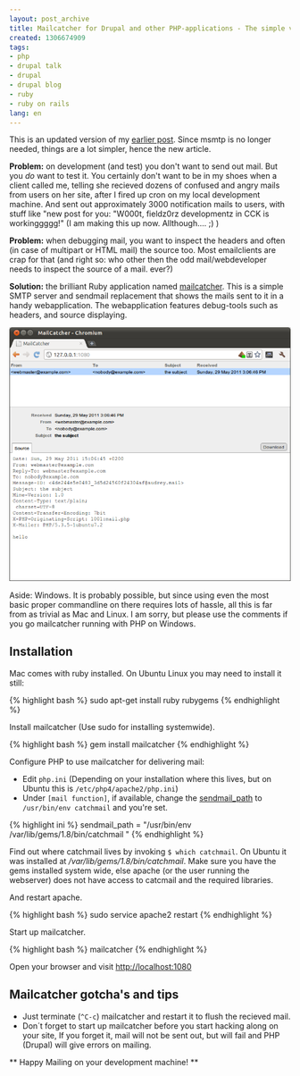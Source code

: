 ```yaml
---
layout: post_archive
title: Mailcatcher for Drupal and other PHP-applications - The simple version
created: 1306674909
tags:
- php
- drupal talk
- drupal
- drupal blog
- ruby
- ruby on rails
lang: en
---
```

This is an updated version of my [earlier post](http://berk.es/2011/05/28/mailcatcher-for-drupal-and-other-php-applications/). Since msmtp is no longer needed, things are a lot simpler, hence the new article.

**Problem:** on development (and test) you don't want to send out mail. But you *do* want to test it. You certainly don't want to be in my shoes when a client called me, telling she recieved dozens of confused and angry mails from users on her site, after I fired up cron on my local development machine. And sent out approximately 3000 notification mails to users, with stuff like "new post for you: "W000t, fieldz0rz developmentz in CCK is workinggggg!" (I am making this up now. Allthough.... ;) )

**Problem:** when debugging mail, you want to inspect the headers and often (in case of multipart or HTML mail) the source too. Most emailclients are crap for that (and right so: who other then the odd mail/webdeveloper needs to inspect the source of a mail. ever?)

**Solution:** the brilliant Ruby application named [mailcatcher](https://github.com/sj26/mailcatcher). This is a simple SMTP server and sendmail replacement that shows the mails sent to it in a handy webapplication. The webapplication features debug-tools such as headers, and source displaying.

![Screenshot of a Drupal password recorvery mail in Mailcatcher](/images/inline/mailcatcher_031.png)

Aside: Windows. It is probably possible, but since using even the most basic proper commandline on there requires lots of hassle, all this is far from as trivial as Mac and Linux. I am sorry, but please use the comments if you go mailcatcher running with PHP on Windows.

## Installation

Mac comes with ruby installed. On Ubuntu Linux you may need to install it still:

{% highlight bash %}
sudo apt-get install ruby rubygems
{% endhighlight %}

Install mailcatcher (Use sudo for installing systemwide).

{% highlight bash %}
gem install mailcatcher
{% endhighlight %}

Configure PHP to use mailcatcher for delivering mail:

* Edit `php.ini` (Depending on your installation where this lives, but on Ubuntu this is `/etc/php4/apache2/php.ini`)
* Under `[mail function]`, if available, change the [sendmail_path](http://php.net/manual/en/mail.configuration.php#ini.sendmail-path) to `/usr/bin/env catchmail` and you're set.

{% highlight ini %}
sendmail_path = "/usr/bin/env /var/lib/gems/1.8/bin/catchmail "
{% endhighlight %}

Find out where catchmail lives by invoking `$ which catchmail`. On Ubuntu it was installed at */var/lib/gems/1.8/bin/catchmail*. Make sure you have the gems installed system wide, else apache (or the user running the webserver) does not have access to catcmail and the required libraries. 

And restart apache.

{% highlight bash %}
sudo service apache2 restart
{% endhighlight %}

Start up mailcatcher.

{% highlight bash %}
mailcatcher
{% endhighlight %}

Open your browser and visit [http://localhost:1080](http://localhost:1080)

## Mailcatcher gotcha's and tips

* Just terminate (`^C-c`) mailcatcher and restart it to flush the recieved mail.
* Don´t forget to start up mailcatcher before you start hacking along on your site, If you forget it, mail will not be sent out, but will fail and PHP (Drupal) will give errors on mailing.

** Happy Mailing on your development machine! **

